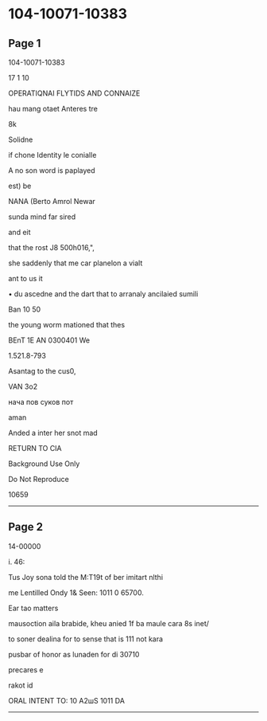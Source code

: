 # 104-10071-10383

## Page 1

104-10071-10383

17 1 10

OPERATIQNAI FLYTIDS AND CONNAIZE

hau mang otaet Anteres tre

8k

Solidne

if chone Identity le conialle

A no son word is paplayed

est) be

NANA (Berto Amrol Newar

sunda mind far sired

and eit

that the rost J8 500h016,",

she saddenly that me car planelon a vialt

ant to us it

• du ascedne and the dart that to arranaly ancilaied sumili

Ban 10 50

the young worm mationed that thes

BEnT 1E AN 0300401 We

1.521.8-793

Asantag to the cus0,

VAN 3o2

нача пов суков пот

aman

Anded a inter her snot mad

RETURN TO CIA

Background Use Only

Do Not Reproduce

10659

---

## Page 2

14-00000

i. 46:

Tus Joy sona told the M:T19t of ber imitart nlthi

me Lentilled Ondy 1& Seen: 1011 0 65700.

Ear tao matters

mausoction aila brabide, kheu anied 1f ba maule cara 8s inet/

to soner dealina for to sense that is 111 not kara

pusbar of honor as lunaden for di 30710

precares e

rakot id

ORAL INTENT TO: 10 A2шS 1011 DA

---

